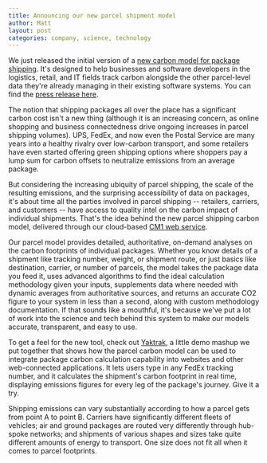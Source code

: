 ```yaml
---
title: Announcing our new parcel shipment model
author: Matt
layout: post
categories: company, science, technology
---
```


We just released the initial version of a [new carbon model for package shipping](http://carbon.brighterplanet.com/models/shipment).  It's designed to help businesses and software developers in the logistics, retail, and IT fields track carbon alongside the other parcel-level data they're already managing in their existing software systems.  You can find the [press release here](http://attachments.brighterplanet.com/press_items/local_copies/75/original/parcel_shipment_press_release.pdf?1294940137).

The notion that shipping packages all over the place has a significant carbon cost isn't a new thing (although it is an increasing concern, as online shopping and business connectedness drive ongoing increases in parcel shipping volumes).  UPS, FedEx, and now even the Postal Service are many years into a healthy rivalry over low-carbon transport, and some retailers have even started offering green shipping options where shoppers pay a lump sum for carbon offsets to neutralize emissions from an average package.

But considering the increasing ubiquity of parcel shipping, the scale of the resulting emissions, and the surprising accessibility of data on packages, it's about time all the parties involved in parcel shipping -- retailers, carriers, and customers -- have access to quality intel on the carbon impact of individual shipments.  That's the idea behind the new parcel shipping carbon model, delivered through our cloud-based [CM1 web service](http://carbon.brighterplanet.com/).

Our parcel model provides detailed, authoritative, on-demand analyses on the carbon footprints of individual packages.  Whether you know details of a shipment like tracking number, weight, or shipment route, or just basics like destination, carrier, or number of parcels, the model takes the package data you feed it, uses advanced algorithms to find the ideal calculation methodology given your inputs, supplements data where needed with dynamic averages from authoritative sources, and returns an accurate CO2 figure to your system in less than a second, along with custom methodology documentation.  If that sounds like a mouthful, it's because we've put a lot of work into the science and tech behind this system to make our models accurate, transparent, and easy to use.

To get a feel for the new tool, check out [Yaktrak](http://yaktrak.org/), a little demo mashup we put together that shows how the parcel carbon model can be used to integrate package carbon calculation capability into websites and other web-connected applications.  It lets users type in any FedEx tracking number, and it calculates the shipment's carbon footprint in real time, displaying emissions figures for every leg of the package's journey.  Give it a try.

Shipping emissions can vary substantially according to how a parcel gets from point A to point B.  Carriers have significantly different fleets of vehicles; air and ground packages are routed very differently through hub-spoke networks; and shipments of various shapes and sizes take quite different amounts of energy to transport.  One size does not fit all when it comes to parcel footprints.
